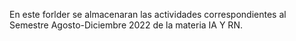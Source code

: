 En este forlder se almacenaran las actividades correspondientes al Semestre Agosto-Diciembre 2022 de la materia IA Y RN.
